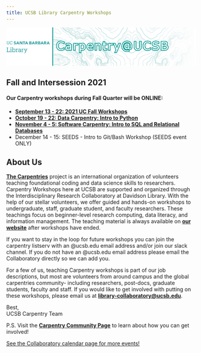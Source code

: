 ```yaml
---
title: UCSB Library Carpentry Workshops
---
```

![carpentry logo](fig/banner-carpentry.png)


## Fall and Intersession 2021
#### Our Carpentry workshops during Fall Quarter will be ONLINE:

- **[September 13 - 22: 2021 UC Fall Workshops](https://ucsdlib.github.io/2021-09-13-uc-collab/)**
- **[October 19 - 22: Data Carpentry: Intro to Python](https://ucsbcarpentry.github.io/2021-10-19-ucsb-python-online/)**
- **[November 4 - 5: Software Carpentry: Intro to SQL and Relational Databases](https://ucsbcarpentry.github.io/2021-11-04-ucsb-sql-online/)**
- December 14 - 15: SEEDS - Intro to Git/Bash Workshop (SEEDS event ONLY)

## About Us
**[The Carpentries](https://carpentries.org/)** project is an international organization of volunteers teaching foundational coding and data science skills to researchers. Carpentry Workshops here at UCSB are supported and organized through the Interdisciplinary Research Collaboratory at Davidson Library.
With the help of our stellar volunteers, we offer guided and hands-on workshops to undergraduate, staff, graduate student, and faculty researchers. These teachings focus on beginner-level research computing, data literacy, and information management. The teaching material is always available on **[our website](https://ucsbcarpentry.github.io/past-workshops)** after workshops have ended.

If you want to stay in the loop for future workshops you can join the carpentry listserv with an @ucsb.edu email address and/or join our slack channel.  If you do not have an @ucsb.edu email address please email the Collaboratory directly so we can add you.

For a few of us, teaching Carpentry workshops is part of our job descriptions, but most are volunteers from around campus and the global carpentries community- including researchers, post-docs, graduate students, faculty and staff. If you would like to get involved with putting on these workshops, please email us at **library-collaboratory@ucsb.edu**.

Best,
<br>
UCSB Carpentry Team

P.S. Visit the **[Carpentry Community Page](https://ucsbcarpentry.github.io/instructors/)** to learn about how you can get involved!

[See the Collaboratory calendar page for more events!](https://www.library.ucsb.edu/events-exhibitions?location=All&series=1218)
